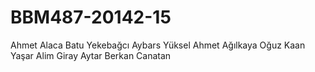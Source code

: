 # BBM487-20142-15

Ahmet Alaca
Batu Yekebağcı
Aybars Yüksel
Ahmet Ağılkaya
Oğuz Kaan Yaşar
Alim Giray Aytar
Berkan Canatan

